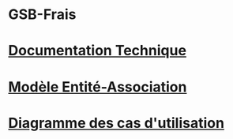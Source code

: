 # GSB-Frais
# [Documentation Technique](https://github.com/dd1094/GSB-Frais/files/8452823/DocTechniqueSymfony.pdf)
# [Modèle Entité-Association](https://user-images.githubusercontent.com/85114394/162461507-c9597a2b-58e4-4b7a-8270-abaa5a06f811.png)
# [Diagramme des cas d'utilisation](https://user-images.githubusercontent.com/85114394/162461822-28fd1a69-8396-482f-bc4f-ded16e5c5daa.png)

